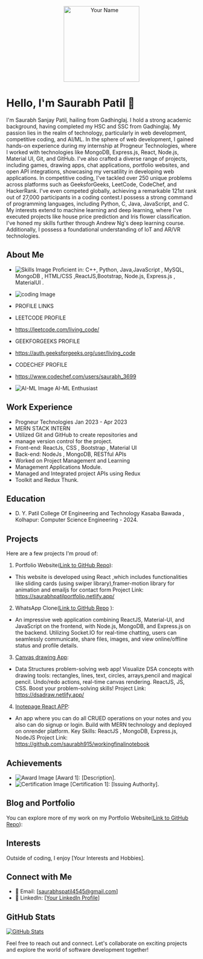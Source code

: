 <p align="center">
  <img src="Saurabh_Patil.jpg" alt="Your Name" width="200">
</p>

# Hello, I'm Saurabh Patil 👋

I'm Saurabh Sanjay Patil, hailing from Gadhinglaj. I hold a strong academic background, having completed my HSC and SSC from Gadhinglaj.  My passion lies in the realm of technology, particularly in web development, competitive coding, and AI/ML. In the sphere of web development, I gained hands-on experience during my internship at Progneur Technologies, where I worked with technologies like MongoDB, Express.js, React, Node.js, Material UI, Git, and GitHub. I've also crafted a diverse range of projects, including games, drawing apps, chat applications, portfolio websites, and open
API integrations, showcasing my versatility in developing web applications. In competitive coding, I've tackled over 250 unique problems across platforms such as GeeksforGeeks, LeetCode, CodeChef, and HackerRank. I've even competed globally, achieving a remarkable 121st rank out of 27,000 participants in a coding contest.I possess a strong command of programming languages, including Python, C, Java, JavaScript, and C. My interests extend to machine learning and deep learning, where I've executed projects like house price prediction and Iris flower classification. I've honed my skills further through Andrew Ng's deep learning course. Additionally, I possess a foundational understanding of IoT and AR/VR technologies.

## About Me


- ![Skills Image](MERN_Stack.webp) Proficient in:  C++, Python, Java,JavaScript , MySQL, MongoDB , HTML/CSS ,ReactJS,Bootstrap, Node.js, Express.js , MaterialUI
.
- ![coding Image](coding.png)
- PROFILE LINKS
- LEETCODE PROFILE
- https://leetcode.com/living_code/
- GEEKFORGEEKS PROFILE
- https://auth.geeksforgeeks.org/user/living_code
- CODECHEF PROFILE
- https://www.codechef.com/users/saurabh_3699

- ![AI-ML Image](AI-ML.png) AI-ML Enthusiast

## Work Experience

- Progneur Technologies Jan 2023 - Apr 2023
- MERN STACK INTERN
- Utilized Git and GitHub to create repositories and
- manage version control for the project.
- Front-end: ReactJs, CSS , Bootstrap , Material UI
- Back-end: NodeJs , MongoDB, RESTful APIs
- Worked on Project Management and Learning
- Management Applications Module.
- Managed and Integrated project APIs using Redux
- Toolkit and Redux Thunk.



## Education

-  D. Y. Patil College Of Engineering and Technology Kasaba Bawada , Kolhapur: Computer Science Engineering - 2024.

## Projects

Here are a few projects I'm proud of:

1. Portfolio Website([Link to GitHub Repo](https://github.com/saurabh915/MyPortfolio)):
-   This website is developed using React ,which includes
  functionalities like sliding cards (using swiper
   library),framer-motion library for animation and emailjs
   for contact form
   Project Link:
   https://saurabhpatilportfolio.netlify.app/
2. WhatsApp Clone([Link to GitHub Repo](https://github.com/saurabh915/complete_whatsapp_clone.git) ):
- An impressive web application combining ReactJS,
Material-UI, and JavaScript on the frontend, with
Node.js, MongoDB, and Express.js on the backend.
Utilizing Socket.IO for real-time chatting, users can
seamlessly communicate, share files, images, and view
online/offline status and profile details.


3. [Canvas drawing App](https://dsadraw.netlify.app/):
- Data Structures problem-solving web app! Visualize
DSA concepts with drawing tools: rectangles, lines,
text, circles, arrays,pencil and magical pencil.
Undo/redo actions, real-time canvas rendering.
ReactJS, JS, CSS. Boost your problem-solving skills!
Project Link:
https://dsadraw.netlify.app/

4. [Inotepage React APP](https://shortnote.onrender.com/):
- An app where you can do all CRUED operations on your
notes and you also can do signup or login. Build with
MERN technology and deployed on onrender platform.
Key Skills: ReactJS , MongoDB, Express.js, NodeJS
Project Link:
https://github.com/saurabh915/workingfinalinotebook




## Achievements

- ![Award Image](award.png) [Award 1]: [Description].
- ![Certification Image](certification.png) [Certification 1]: [Issuing Authority].

## Blog and Portfolio
You can explore more of my work on my  Portfolio Website([Link to GitHub Repo](https://saurabhpatilportfolio.netlify.app/)):

## Interests

Outside of coding, I enjoy [Your Interests and Hobbies].

## Connect with Me

- 📧 Email: [saurabhspatil4545@gmail.com]
- 💼 LinkedIn: [[Your LinkedIn Profile](https://www.linkedin.com/in/saurabh-patil-69bb111b5)]

## GitHub Stats

[![GitHub Stats](https://github-readme-stats.vercel.app/api?username=saurabh915)](https://github.com/saurabh915)

Feel free to reach out and connect. Let's collaborate on exciting projects and explore the world of software development together!
